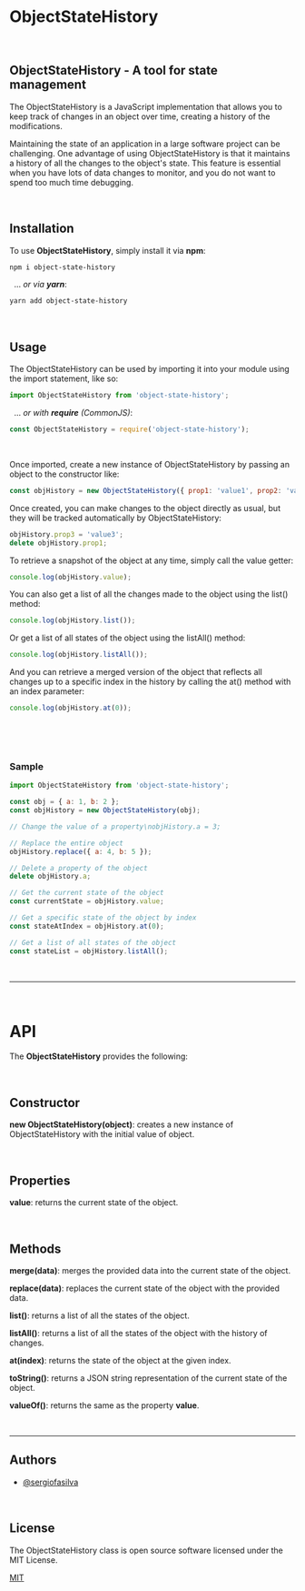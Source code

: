 # ObjectStateHistory

&nbsp;

## ObjectStateHistory - A tool for state management

The ObjectStateHistory is a JavaScript implementation that allows you to keep track of changes in an object over time, creating a history of the modifications.

Maintaining the state of an application in a large software project can be challenging. One advantage of using ObjectStateHistory is that it maintains a history of all the changes to the object's state. This feature is essential when you have lots of data changes to monitor, and you do not want to spend too much time debugging.

&nbsp;

## Installation

To use **ObjectStateHistory**, simply install it via **npm**:

```bash
npm i object-state-history
```

&nbsp;
... _or via **yarn**_:

```bash
yarn add object-state-history
```

&nbsp;

## Usage

The ObjectStateHistory can be used by importing it into your module using the import statement, like so:

```javascript
import ObjectStateHistory from 'object-state-history';
```

&nbsp;
... _or with **require** (CommonJS)_:

```javascript
const ObjectStateHistory = require('object-state-history');
```

&nbsp;

Once imported, create a new instance of ObjectStateHistory by passing an object to the constructor like:

```javascript
const objHistory = new ObjectStateHistory({ prop1: 'value1', prop2: 'value2' });
```

Once created, you can make changes to the object directly as usual, but they will be tracked automatically by ObjectStateHistory:

```javascript
objHistory.prop3 = 'value3';
delete objHistory.prop1;
```

To retrieve a snapshot of the object at any time, simply call the value getter:

```javascript
console.log(objHistory.value);
```

You can also get a list of all the changes made to the object using the list() method:

```javascript
console.log(objHistory.list());
```

Or get a list of all states of the object using the listAll() method:

```javascript
console.log(objHistory.listAll());
```

And you can retrieve a merged version of the object that reflects all changes up to a specific index in the history by calling the at() method with an index parameter:

```javascript
console.log(objHistory.at(0));
```

&nbsp;

&nbsp;

### Sample

```javascript
import ObjectStateHistory from 'object-state-history';

const obj = { a: 1, b: 2 };
const objHistory = new ObjectStateHistory(obj);

// Change the value of a property\nobjHistory.a = 3;

// Replace the entire object
objHistory.replace({ a: 4, b: 5 });

// Delete a property of the object
delete objHistory.a;

// Get the current state of the object
const currentState = objHistory.value;

// Get a specific state of the object by index
const stateAtIndex = objHistory.at(0);

// Get a list of all states of the object
const stateList = objHistory.listAll();
```

&nbsp;

---

&nbsp;

# API

The **ObjectStateHistory** provides the following:

&nbsp;

## Constructor

**new ObjectStateHistory(object)**: creates a new instance of ObjectStateHistory with the initial value of object.

&nbsp;

## Properties

**value**: returns the current state of the object.

&nbsp;

## Methods

**merge(data)**: merges the provided data into the current state of the object.

**replace(data)**: replaces the current state of the object with the provided data.

**list()**: returns a list of all the states of the object.

**listAll()**: returns a list of all the states of the object with the history of changes.

**at(index)**: returns the state of the object at the given index.

**toString()**: returns a JSON string representation of the current state of the object.

**valueOf()**: returns the same as the property **value**.

&nbsp;

---

## Authors

- [@sergiofasilva](https://github.com/sergiofasilva)

&nbsp;

## License

The ObjectStateHistory class is open source software licensed under the MIT License.

[MIT](https://choosealicense.com/licenses/mit/)
